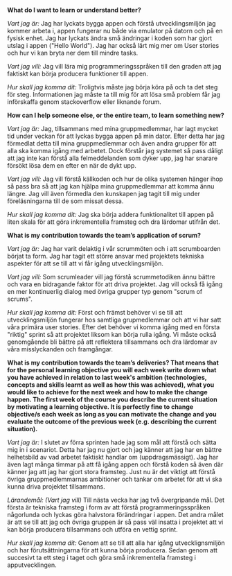 **What do I want to learn or understand better?**

*Vart jag är:*
Jag har lyckats bygga appen och förstå utvecklingsmiljön jag kommer arbeta i, appen fungerar nu både via emulator på datorn och på en fysisk enhet. Jag har lyckats ändra små ändringar i koden som har gjort utslag i appen ("Hello World"). Jag har också lärt mig mer om User stories och hur vi kan bryta ner dem till mindre tasks.

*Vart jag vill:*
Jag vill lära mig programmeringsspråken till den graden att jag faktiskt kan börja producera funktioner till appen.

*Hur skall jag komma dit:*
Troligtvis måste jag börja köra på och ta det steg för steg. Informationen jag måste ta till mig för att lösa små problem får jag införskaffa genom stackoverflow eller liknande forum.


**How can I help someone else, or the entire team, to learn something new?**

*Vart jag är:*
Jag, tillsammans med mina gruppmedlemmar, har lagt mycket tid under veckan för att lyckas bygga appen på min dator. Efter detta har jag förmedlat detta till mina gruppmedlemmar och även andra grupper för att alla ska komma igång med arbetet. Dock förstår jag systemet så pass dåligt att jag inte kan förstå alla felmeddelanden som dyker upp, jag har snarare försökt lösa dem en efter en när de dykt upp.

*Vart jag vill:*
Jag vill förstå källkoden och hur de olika systemen hänger ihop så pass bra så att jag kan hjälpa mina gruppmedlemmar att komma ännu längre. Jag vill även förmedla den kunskapen jag tagit till mig under föreläsningarna till de som missat dessa.

*Hur skall jag komma dit:*
Jag ska börja addera funktionalitet till appen på liten skala för att göra inkrementella framsteg och dra lärdomar utifrån det.


**What is my contribution towards the team’s application of scrum?**

*Vart jag är:*
Jag har varit delaktig i vår scrummöten och i att scrumboarden börjat ta form. Jag har tagit ett större ansvar med projektets tekniska aspekter för att se till att vi får igång utvecklingsmiljön.

*Vart jag vill:*
Som scrumleader vill jag förstå scrummetodiken ännu bättre och vara en bidragande faktor för att driva projektet. Jag vill också få igång en mer kontinuerlig dialog med övriga grupper typ genom "scrum of scrums".

*Hur skall jag komma dit:*
Först och främst behöver vi se till att utvecklingsmiljön fungerar hos samtliga grupmedlemmar och att vi har satt våra primära user stories. Efter det behöver vi komma igång med en första "riktig" sprint så att projektet liksom kan börja rulla igång. Vi måste också genomgående bli bättre på att reflektera tillsammans och dra lärdomar av våra misslyckanden och framgångar.


**What is my contribution towards the team’s deliveries? That means that for the personal learning objective you will each week write down what you have achieved in relation to last week's ambition (technologies, concepts and skills learnt as well as how this was achieved), what you would like to achieve for the next week and how to make the change happen. The first week of the course you describe the current situation by motivating a learning objective. It is perfectly fine to change objective/s each week as long as you can motivate the change and you evaluate the outcome of the previous week (e.g. describing the current situation).**

*Vart jag är:*
I slutet av förra sprinten hade jag som mål att förstå och sätta mig in i scenariot. Detta har jag nu gjort och jag känner att jag har en bättre helhetsbild av vad arbetet faktiskt handlar om (uppdragsmässigt). Jag har även lagt många timmar på att få igång appen och förstå koden så även där känner jag att jag har gjort stora framsteg. Just nu är det viktigt att förstå övriga gruppmedlemmarnas ambitioner och tankar om arbetet för att vi ska kunna driva projektet tillsammans.

*Lärandemål: (Vart jag vill)*
Till nästa vecka har jag två övergripande mål. Det första är tekniska framsteg i form av att förstå programmeringsspråken någorlunda och lyckas göra halvstora förändringar i appen. Det andra målet är att se till att jag och övriga gruppen är så pass väl insatta i projektet att vi kan börja producera tillsammans och utföra en vettig sprint.

*Hur skall jag komma dit:*
Genom att se till att alla har igång utvecklignsmiljön och har förutsättningarna för att kunna börja producera. Sedan genom att succesivt ta ett steg i taget och göra små inkrementella framsteg i apputvecklingen.
